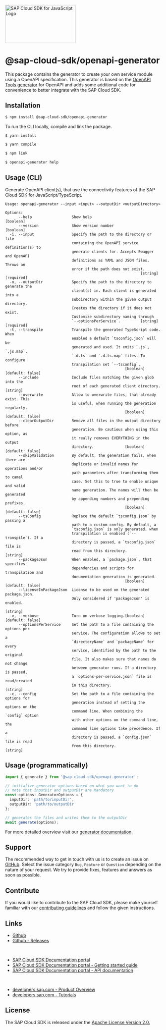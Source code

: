 <!-- sap-cloud-sdk-logo -->
<!-- This block is inserted by scripts/replace-common-readme.ts. Do not adjust it manually. -->
<a href="https://sap.com/s4sdk"><img src="https://help.sap.com/doc/2324e9c3b28748a4ae2ad08166d77675/1.0/en-US/logo-with-js.svg" alt="SAP Cloud SDK for JavaScript Logo" height="122.92" width="226.773"/></a>
<!-- sap-cloud-sdk-logo-stop -->

# @sap-cloud-sdk/openapi-generator

This package contains the generator to create your own service module using a OpenAPI specification.
This generator is based on the [OpenAPI Tools generator](https://openapi-generator.tech/) for OpenAPI and adds some additional code for convenience to better integrate with the SAP Cloud SDK.

## Installation

```bash
$ npm install @sap-cloud-sdk/openapi-generator
```

To run the CLI locally, compile and link the package.

```bash
$ yarn install

$ yarn compile

$ npm link

$ openapi-generator help
```

## Usage (CLI)

Generate OpenAPI client(s), that use the connectivity features of the SAP Cloud SDK for JavaScript/TypeScript.

<!-- commands -->
<!-- This block is inserted by generate-readme.ts. Do not adjust it manually. -->
```
Usage: openapi-generator --input <input> --outputDir <outputDirectory>

Options:
      --help                  Show help                                [boolean]
      --version               Show version number                      [boolean]
  -i, --input                 Specify the path to the directory or file
                              containing the OpenAPI service definition(s) to
                              generate clients for. Accepts Swagger and OpenAPI
                              definitions as YAML and JSON files. Throws an
                              error if the path does not exist.
                                                             [string] [required]
  -o, --outputDir             Specify the path to the directory to generate the
                              client(s) in. Each client is generated into a
                              subdirectory within the given output directory.
                              Creates the directory if it does not exist.
                              Customize subdirectory naming through
                              `--optionsPerService`.         [string] [required]
  -t, --transpile             Transpile the generated TypeScript code. When
                              enabled a default `tsconfig.json` will be
                              generated and used. It emits `.js`, `.js.map`,
                              `.d.ts` and `.d.ts.map` files. To configure
                              transpilation set `--tsconfig`.
                                                      [boolean] [default: false]
      --include               Include files matching the given glob into the
                              root of each generated client directory.  [string]
      --overwrite             Allow to overwrite files, that already exist. This
                              is useful, when running the generation regularly.
                                                      [boolean] [default: false]
      --clearOutputDir        Remove all files in the output directory before
                              generation. Be cautious when using this option, as
                              it really removes EVERYTHING in the output
                              directory.              [boolean] [default: false]
      --skipValidation        By default, the generation fails, when there are
                              duplicate or invalid names for operations and/or
                              path parameters after transforming them to camel
                              case. Set this to true to enable unique and valid
                              name generation. The names will then be generated
                              by appending numbers and prepending prefixes.
                                                      [boolean] [default: false]
      --tsConfig              Replace the default `tsconfig.json` by passing a
                              path to a custom config. By default, a
                              `tsconfig.json` is only generated, when
                              transpilation is enabled (`--transpile`). If a
                              directory is passed, a `tsconfig.json` file is
                              read from this directory.                 [string]
      --packageJson           When enabled, a `package.json`, that specifies
                              dependencies and scripts for transpilation and
                              documentation generation is generated.
                                                      [boolean] [default: false]
      --licenseInPackageJson  License to be used on the generated package.json.
                              Only considered if 'packageJson' is enabled.
                                                                        [string]
  -v, --verbose               Turn on verbose logging.[boolean] [default: false]
      --optionsPerService     Set the path to a file containing the options per
                              service. The configuration allows to set a
                              `directoryName` and `packageName` for every
                              service, identified by the path to the original
                              file. It also makes sure that names do not change
                              between generator runs. If a directory is passed,
                              a `options-per-service.json` file is read/created
                              in this directory.                        [string]
  -c, --config                Set the path to a file containing the options for
                              generation instead of setting the options on the
                              command line. When combining the `config` option
                              with other options on the command line, the
                              command line options take precedence. If a
                              directory is passed, a `config.json` file is read
                              from this directory.                      [string]
```
<!-- commandsstop -->

## Usage (programmatically)

```ts
import { generate } from '@sap-cloud-sdk/openapi-generator';

// initialize generator options based on what you want to do
// note that inputDir and outputDir are mandatory
const options: GeneratorOptions = {
  inputDir: 'path/to/inputDir',
  outputDir: 'path/to/outputDir'
};

// generates the files and writes them to the outputDir
await generate(options);
```

For more detailed overview visit our [generator documentation](https://sap.github.io/cloud-sdk/docs/js/features/openapi/generate-openapi-client).

<!-- sap-cloud-sdk-common-readme -->
<!-- This block is inserted by scripts/replace-common-readme.ts. Do not adjust it manually. -->
## Support

The recommended way to get in touch with us is to create an issue on [GitHub](https://github.com/SAP/cloud-sdk-js/issues).
Select the issue category `Bug`, `Feature` or `Question` depending on the nature of your request.
We try to provide fixes, features and answers as soon as possible.

## Contribute

If you would like to contribute to the SAP Cloud SDK, please make yourself familiar with our [contributing guidelines](https://github.com/SAP/cloud-sdk-js/blob/main/CONTRIBUTING.md) and follow the given instructions.

## Links

- [Github](https://github.com/SAP/cloud-sdk-js)
- [Github - Releases](https://github.com/SAP/cloud-sdk-js/releases)

<br>

- [SAP Cloud SDK Documentation portal](https://sap.github.io/cloud-sdk/)
- [SAP Cloud SDK Documentation portal - Getting started guide](https://sap.github.io/cloud-sdk/docs/js/getting-started)
- [SAP Cloud SDK Documentation portal - API documentation](https://sap.github.io/cloud-sdk/docs/js/api-reference-js-ts)

<br>

- [developers.sap.com - Product Overview](https://developers.sap.com/topics/cloud-sdk.html)
- [developers.sap.com - Tutorials](https://developers.sap.com/tutorial-navigator.html?tag=products:technology-platform/sap-cloud-sdk/sap-cloud-sdk&tag=topic:javascript)

## License

The SAP Cloud SDK is released under the [Apache License Version 2.0.](http://www.apache.org/licenses/)
<!-- sap-cloud-sdk-common-readme-stop -->
